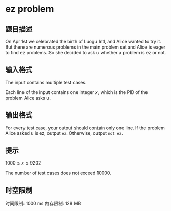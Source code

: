 # ez problem

## 题目描述

On Apr 1st we celebrated the birth of Luogu Intl, and Alice wanted to try it. But there are numerous problems in the main problem set and Alice is eager to find ez problems. So she decided to ask u whether a problem is ez or not. 

## 输入格式

The input contains multiple test cases.

Each line of the input contains one integer $x$, which is the PID of the problem Alice asks u.

## 输出格式

For every test case, your output should contain only one line. If the problem Alice asked u is ez, output `ez`. Otherwise, output `not ez`.

## 提示

$1000 \leq x \leq 9202$

The number of test cases does not exceed $10000$.

## 时空限制

时间限制: 1000 ms
内存限制: 128 MB
